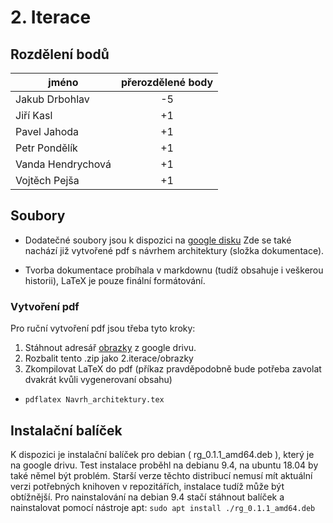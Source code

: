 # 2. Iterace

## Rozdělení bodů

| jméno              | přerozdělené body |
| ----------------   |:-------------:    |
|  Jakub Drbohlav    |         -5        |
|  Jiří Kasl         |         +1        |
|  Pavel Jahoda      |         +1        |
|  Petr Pondělík     |         +1        |
|  Vanda Hendrychová |         +1        |
|  Vojtěch Pejša     |         +1        |

## Soubory
- Dodatečné soubory jsou k dispozici na [google disku](https://drive.google.com/drive/u/1/folders/1qCQDIhJG-wts_MB1C-xEC4TojV-LuYBh)
Zde se také nachází již vytvořené pdf s návrhem architektury (složka dokumentace).

- Tvorba dokumentace probíhala v markdownu (tudíž obsahuje i veškerou historii), LaTeX je pouze finální formátování.

### Vytvoření pdf
Pro ruční vytvoření pdf jsou třeba tyto kroky:

1. Stáhnout adresář [obrazky](https://drive.google.com/drive/u/1/folders/1qCQDIhJG-wts_MB1C-xEC4TojV-LuYBh) z google drivu.
2. Rozbalit tento .zip jako 2.iterace/obrazky
3. Zkompilovat LaTeX do pdf (příkaz pravděpodobně bude potřeba zavolat dvakrát kvůli vygenerovaní obsahu)

 - ```pdflatex Navrh_architektury.tex```

## Instalační balíček
K dispozici je instalační balíček pro debian ( rg_0.1.1_amd64.deb ), který je na google drivu. Test instalace
proběhl na debianu 9.4, na ubuntu 18.04 by také němel být problém. Starší verze těchto distribucí nemusí mít
aktuální verzi potřebných knihoven v repozitářích, instalace tudíž může být obtížnější. Pro nainstalování na 
debian 9.4 stačí stáhnout balíček a nainstalovat pomocí nástroje apt: ``sudo apt install ./rg_0.1.1_amd64.deb``

